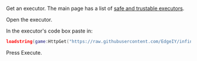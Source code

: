 <p>Get an executor. The main page has a list of <a href=".../#recommended-executors">safe and trustable executors</a>.</p>

Open the executor.

In the executor's code box paste in:

```lua
loadstring(game:HttpGet("https://raw.githubusercontent.com/EdgeIY/infiniteyield/master/source"))()
```

Press Execute.
